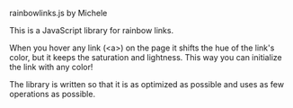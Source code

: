 rainbowlinks.js by Michele
  
This is a JavaScript library for rainbow links.

When you hover any link (&lt;a&gt;) on the page it
shifts the hue of the link's color, but it keeps
the saturation and lightness. This way you can
initialize the link with any color!

The library is written so that it is as
optimized as possible and uses as few operations
as possible.

